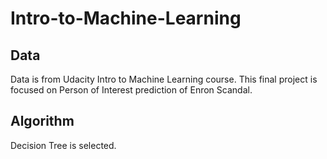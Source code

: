 # Intro-to-Machine-Learning

## Data
Data is from Udacity Intro to Machine Learning course. This final project is focused on Person of Interest prediction of Enron Scandal.

## Algorithm
Decision Tree is selected.

